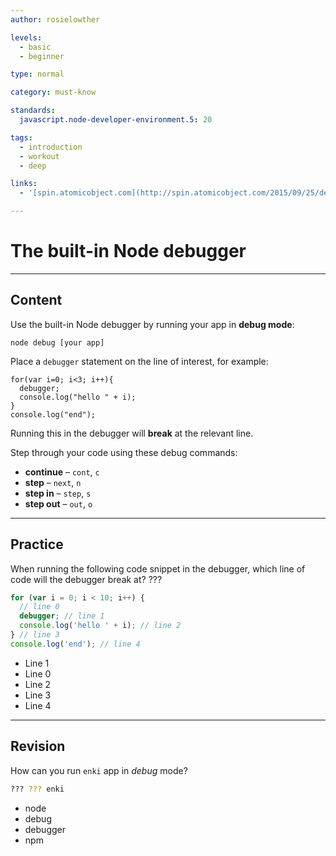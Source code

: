 ```yaml
---
author: rosielowther

levels:
  - basic
  - beginner

type: normal

category: must-know

standards:
  javascript.node-developer-environment.5: 20

tags:
  - introduction
  - workout
  - deep

links:
  - '[spin.atomicobject.com](http://spin.atomicobject.com/2015/09/25/debug-node-js/){website}'

---
```


# The built-in Node debugger

---

## Content

Use the built-in Node debugger by running your app in **debug mode**:

```
node debug [your app]
```

Place a `debugger` statement on the line of interest, for example:

```
for(var i=0; i<3; i++){
  debugger;
  console.log("hello " + i);
}
console.log("end");
```

Running this in the debugger will **break** at the relevant line.

Step through your code using these debug commands:

- **continue** – `cont`, `c`
- **step** – `next`, `n`
- **step in** – `step`, `s`
- **step out** – `out`, `o`

---

## Practice

When running the following code snippet in the debugger, which line of code will the debugger break at? ???

```javascript
for (var i = 0; i < 10; i++) {
  // line 0
  debugger; // line 1
  console.log('hello ' + i); // line 2
} // line 3
console.log('end'); // line 4
```

- Line 1
- Line 0
- Line 2
- Line 3
- Line 4

---

## Revision

How can you run `enki` app in _debug_ mode?

```bash
??? ??? enki
```

- node
- debug
- debugger
- npm
